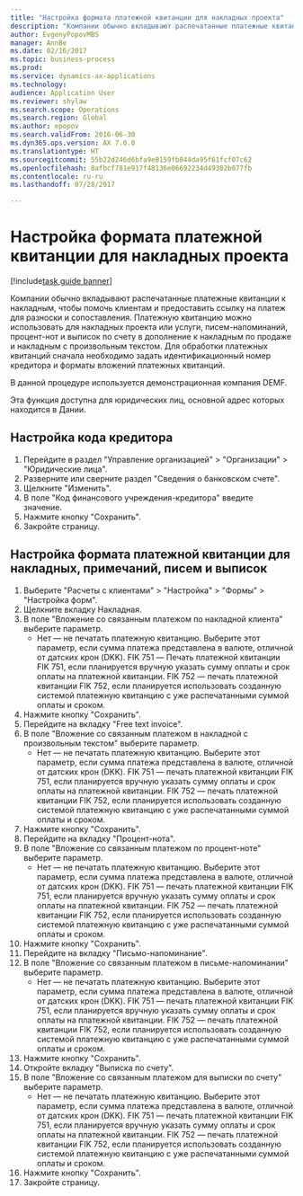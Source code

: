 ```yaml
--- 
title: "Настройка формата платежной квитанции для накладных проекта"
description: "Компании обычно вкладывают распечатанные платежные квитанции к накладным, чтобы помочь клиентам и предоставить ссылку на платеж для разноски и сопоставления."
author: EvgenyPopovMBS
manager: AnnBe
ms.date: 02/16/2017
ms.topic: business-process
ms.prod: 
ms.service: dynamics-ax-applications
ms.technology: 
audience: Application User
ms.reviewer: shylaw
ms.search.scope: Operations
ms.search.region: Global
ms.author: epopov
ms.search.validFrom: 2016-06-30
ms.dyn365.ops.version: AX 7.0.0
ms.translationtype: HT
ms.sourcegitcommit: 55b22d246d6bfa9e8159fb844da95f61fcf07c62
ms.openlocfilehash: 8afbcf781e917f48136e06692234d49302b077fb
ms.contentlocale: ru-ru
ms.lasthandoff: 07/28/2017

---
```

# <a name="set-up-payment-slip-format-for-project-invoices"></a>Настройка формата платежной квитанции для накладных проекта

[!include[task guide banner](../../includes/task-guide-banner.md)]

Компании обычно вкладывают распечатанные платежные квитанции к накладным, чтобы помочь клиентам и предоставить ссылку на платеж для разноски и сопоставления. Платежную квитанцию можно использовать для накладных проекта или услуги, писем-напоминаний, процент-нот и выписок по счету в дополнение к накладным по продаже и накладным с произвольным текстом. Для обработки платежных квитанций сначала необходимо задать идентификационный номер кредитора и форматы вложений платежных квитанций.

В данной процедуре используется демонстрационная компания DEMF. 

Эта функция доступна для юридических лиц, основной адрес которых находится в Дании.


## <a name="set-up-a-creditor-id-number"></a>Настройка кода кредитора
1. Перейдите в раздел "Управление организацией" > "Организации" > "Юридические лица".
2. Разверните или сверните раздел "Сведения о банковском счете".
3. Щелкните "Изменить".
4. В поле "Код финансового учреждения-кредитора" введите значение.
5. Нажмите кнопку "Сохранить".
6. Закройте страницу.

## <a name="set-up-a-payment-slip-format-for-invoices-notes-letters-and-statements"></a>Настройка формата платежной квитанции для накладных, примечаний, писем и выписок
1. Выберите "Расчеты с клиентами" > "Настройка" > "Формы" > "Настройка форм".
2. Щелкните вкладку Накладная.
3. В поле "Вложение со связанным платежом по накладной клиента" выберите параметр.
    * Нет — не печатать платежную квитанцию. Выберите этот параметр, если сумма платежа представлена в валюте, отличной от датских крон (DKK).   FIK 751 — Печать платежной квитанции FIK 751, если планируется вручную указать сумму оплаты и срок оплаты на платежной квитанции.   FIK 752 — печать платежной квитанции FIK 752, если планируется использовать созданную системой платежную квитанцию с уже распечатанными суммой оплаты и сроком.  
4. Нажмите кнопку "Сохранить".
5. Перейдите на вкладку "Free text invoice".
6. В поле "Вложение со связанным платежом в накладной с произвольным текстом" выберите параметр.
    * Нет — не печатать платежную квитанцию. Выберите этот параметр, если сумма платежа представлена в валюте, отличной от датских крон (DKK).   FIK 751 — печать платежной квитанции FIK 751, если планируется вручную указать сумму оплаты и срок оплаты на платежной квитанции.   FIK 752 — печать платежной квитанции FIK 752, если планируется использовать созданную системой платежную квитанцию с уже распечатанными суммой оплаты и сроком.  
7. Нажмите кнопку "Сохранить".
8. Перейдите на вкладку "Процент-нота".
9. В поле "Вложение со связанным платежом по процент-ноте" выберите параметр.
    * Нет — не печатать платежную квитанцию. Выберите этот параметр, если сумма платежа представлена в валюте, отличной от датских крон (DKK).   FIK 751 — печать платежной квитанции FIK 751, если планируется вручную указать сумму оплаты и срок оплаты на платежной квитанции.   FIK 752 — печать платежной квитанции FIK 752, если планируется использовать созданную системой платежную квитанцию с уже распечатанными суммой оплаты и сроком.  
10. Нажмите кнопку "Сохранить".
11. Перейдите на вкладку "Письмо-напоминание".
12. В поле "Вложение со связанным платежом в письме-напоминании" выберите параметр.
    * Нет — не печатать платежную квитанцию. Выберите этот параметр, если сумма платежа представлена в валюте, отличной от датских крон (DKK).   FIK 751 — печать платежной квитанции FIK 751, если планируется вручную указать сумму оплаты и срок оплаты на платежной квитанции.   FIK 752 — печать платежной квитанции FIK 752, если планируется использовать созданную системой платежную квитанцию с уже распечатанными суммой оплаты и сроком.  
13. Нажмите кнопку "Сохранить".
14. Откройте вкладку "Выписка по счету".
15. В поле "Вложение со связанным платежом для выписки по счету" выберите параметр.
    * Нет — не печатать платежную квитанцию. Выберите этот параметр, если сумма платежа представлена в валюте, отличной от датских крон (DKK).   FIK 751 — печать платежной квитанции FIK 751, если планируется вручную указать сумму оплаты и срок оплаты на платежной квитанции.   FIK 752 — печать платежной квитанции FIK 752, если планируется использовать созданную системой платежную квитанцию с уже распечатанными суммой оплаты и сроком.  
16. Нажмите кнопку "Сохранить".
17. Закройте страницу.


